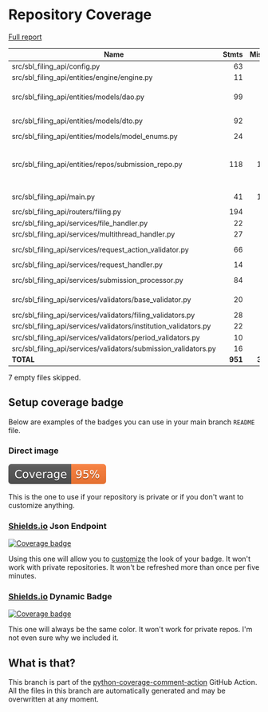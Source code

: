 # Repository Coverage

[Full report](https://htmlpreview.github.io/?https://github.com/cfpb/sbl-filing-api/blob/python-coverage-comment-action-data/htmlcov/index.html)

| Name                                                                |    Stmts |     Miss |   Branch |   BrPart |   Cover |   Missing |
|-------------------------------------------------------------------- | -------: | -------: | -------: | -------: | ------: | --------: |
| src/sbl\_filing\_api/config.py                                      |       63 |        2 |        2 |        1 |     95% |     15-16 |
| src/sbl\_filing\_api/entities/engine/engine.py                      |       11 |        0 |        0 |        0 |    100% |           |
| src/sbl\_filing\_api/entities/models/dao.py                         |       99 |        5 |        0 |        0 |     95% |44, 63, 78, 99, 130 |
| src/sbl\_filing\_api/entities/models/dto.py                         |       92 |        0 |        8 |        2 |     98% |73->77, 77->81 |
| src/sbl\_filing\_api/entities/models/model\_enums.py                |       24 |        0 |        0 |        0 |    100% |           |
| src/sbl\_filing\_api/entities/repos/submission\_repo.py             |      118 |       13 |       16 |        0 |     89% |87, 121-124, 150-158 |
| src/sbl\_filing\_api/main.py                                        |       41 |       11 |        0 |        0 |     73% |35-40, 44-48 |
| src/sbl\_filing\_api/routers/filing.py                              |      194 |        1 |       30 |        1 |     99% |       410 |
| src/sbl\_filing\_api/services/file\_handler.py                      |       22 |        0 |        4 |        0 |    100% |           |
| src/sbl\_filing\_api/services/multithread\_handler.py               |       27 |        2 |        0 |        0 |     93% |     18-19 |
| src/sbl\_filing\_api/services/request\_action\_validator.py         |       66 |        3 |       16 |        0 |     96% | 42, 55-56 |
| src/sbl\_filing\_api/services/request\_handler.py                   |       14 |        0 |        2 |        0 |    100% |           |
| src/sbl\_filing\_api/services/submission\_processor.py              |       84 |        1 |       18 |        2 |     97% |64, 94->97 |
| src/sbl\_filing\_api/services/validators/base\_validator.py         |       20 |        0 |        8 |        1 |     96% |  19->exit |
| src/sbl\_filing\_api/services/validators/filing\_validators.py      |       28 |        0 |        8 |        0 |    100% |           |
| src/sbl\_filing\_api/services/validators/institution\_validators.py |       22 |        0 |        4 |        0 |    100% |           |
| src/sbl\_filing\_api/services/validators/period\_validators.py      |       10 |        0 |        2 |        0 |    100% |           |
| src/sbl\_filing\_api/services/validators/submission\_validators.py  |       16 |        0 |        4 |        0 |    100% |           |
|                                                           **TOTAL** |  **951** |   **38** |  **122** |    **7** | **96%** |           |

7 empty files skipped.


## Setup coverage badge

Below are examples of the badges you can use in your main branch `README` file.

### Direct image

[![Coverage badge](https://raw.githubusercontent.com/cfpb/sbl-filing-api/python-coverage-comment-action-data/badge.svg)](https://htmlpreview.github.io/?https://github.com/cfpb/sbl-filing-api/blob/python-coverage-comment-action-data/htmlcov/index.html)

This is the one to use if your repository is private or if you don't want to customize anything.

### [Shields.io](https://shields.io) Json Endpoint

[![Coverage badge](https://img.shields.io/endpoint?url=https://raw.githubusercontent.com/cfpb/sbl-filing-api/python-coverage-comment-action-data/endpoint.json)](https://htmlpreview.github.io/?https://github.com/cfpb/sbl-filing-api/blob/python-coverage-comment-action-data/htmlcov/index.html)

Using this one will allow you to [customize](https://shields.io/endpoint) the look of your badge.
It won't work with private repositories. It won't be refreshed more than once per five minutes.

### [Shields.io](https://shields.io) Dynamic Badge

[![Coverage badge](https://img.shields.io/badge/dynamic/json?color=brightgreen&label=coverage&query=%24.message&url=https%3A%2F%2Fraw.githubusercontent.com%2Fcfpb%2Fsbl-filing-api%2Fpython-coverage-comment-action-data%2Fendpoint.json)](https://htmlpreview.github.io/?https://github.com/cfpb/sbl-filing-api/blob/python-coverage-comment-action-data/htmlcov/index.html)

This one will always be the same color. It won't work for private repos. I'm not even sure why we included it.

## What is that?

This branch is part of the
[python-coverage-comment-action](https://github.com/marketplace/actions/python-coverage-comment)
GitHub Action. All the files in this branch are automatically generated and may be
overwritten at any moment.